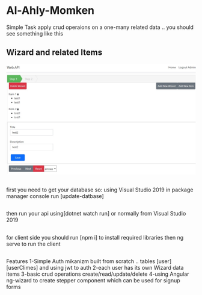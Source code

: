 # Al-Ahly-Momken
Simple Task apply crud operaions on a one-many related data .. you should see something like this
## Wizard and related Items
![Screenshot](image1.png)

## 
first you need to get your database so:
using Visual Studio 2019 in package manager console run [update-datbase]
## 
then run your api using[dotnet watch run] or normally from Visual Studio 2019
##
for client side you should run [npm i] to install required libraries
then ng serve to run the client
##
Features 
1-Simple Auth mikanizm built from scratch .. tables [user] [userClimes] and using jwt to auth
2-each user has its own Wizard data items
3-basic crud operations create/read/update/delete
4-using Angular ng-wizard to create stepper component which can be used for signup forms
